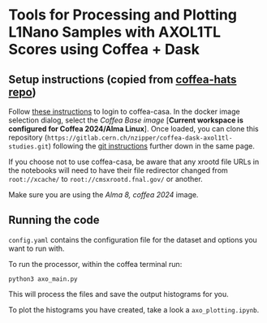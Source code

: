 # Tools for Processing and Plotting L1Nano Samples with AXOL1TL Scores using Coffea + Dask

## Setup instructions (copied from [coffea-hats repo](https://github.com/CoffeaTeam/coffea-hats))
Follow [these instructions](https://coffea-casa.readthedocs.io/en/latest/cc_user.html#access) to login to coffea-casa.
In the docker image selection dialog, select the *Coffea Base image* [**Current workspace is configured for Coffea 2024/Alma Linux**].
Once loaded, you can clone this repository (`https://gitlab.cern.ch/nzipper/coffea-dask-axol1tl-studies.git`)
following the [git instructions](https://coffea-casa.readthedocs.io/en/latest/cc_user.html#using-git) further down in the same page.

If you choose not to use coffea-casa, be aware that any xrootd file URLs in the notebooks will need to have their file redirector changed from
`root://xcache/` to `root://cmsxrootd.fnal.gov/` or another.

Make sure you are using the *Alma 8, coffea 2024* image. 

## Running the code

`config.yaml` contains the configuration file for the dataset and options you want to run with.

To run the processor, within the coffea terminal run: 
```
python3 axo_main.py
```
This will process the files and save the output histograms for you. 

To plot the histograms you have created, take a look a `axo_plotting.ipynb`.